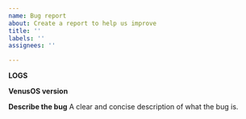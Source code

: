 ```yaml
---
name: Bug report
about: Create a report to help us improve
title: ''
labels: ''
assignees: ''

---
```

**LOGS**

**VenusOS version**


**Describe the bug**
A clear and concise description of what the bug is.

